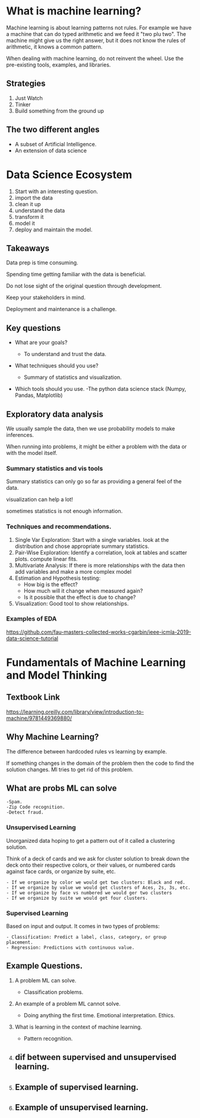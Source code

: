 # What is machine learning?

Machine learning is about learning patterns not rules. For example we have a machine that can do typed arithmetic and we feed it "two plu two". The machine might give us the right answer, but it does not know the rules of arithmetic, it knows a common pattern.

When dealing with machine learning, do not reinvent the wheel. Use the pre-existing tools, examples, and libraries.

## Strategies

1. Just Watch
2. Tinker
3. Build something from the ground up



## The two different angles

- A subset of Artificial Intelligence.
- An extension of data science

# Data Science Ecosystem

1. Start with an interesting question.
2. import the data
3. clean it up
4. understand the data 
5. transform it
6. model it 
7. deploy and maintain the model.

## Takeaways

Data prep is time consuming.

Spending time getting familiar with the data is beneficial. 

Do not lose sight of the original question through development.

Keep your stakeholders in mind.

Deployment and maintenance is a challenge.

## Key questions 
- What are your goals?
    - To understand and trust the data.

- What techniques should you use?
    - Summary of statistics and visualization.

- Which tools should you use.
    -The python data science stack (Numpy, Pandas, Matplotlib)

## Exploratory data analysis

We usually sample the data, then we use probability models to make inferences.

When running into problems, it might be either a problem with the data or with the model itself.

### Summary statistics and vis tools

Summary statistics can only go so far as providing a general feel of the data.

visualization can help a lot!

sometimes statistics is not enough information.


### Techniques and recommendations.

1. Single Var Exploration: Start with a single variables. look at the distribution and chose appropriate summary statistics.
2. Pair-Wise Exploration: Identify a correlation, look at tables and scatter plots. compute linear fits.
3. Multivariate Analysis: If there is more relationships with the data then add variables and make a more complex model
4. Estimation and Hypothesis testing:
    - How big is the effect?
    - How much will it change when measured again?
    - Is it possible that the effect is due to change?
5. Visualization: Good tool to show relationships.


### Examples of EDA 

https://github.com/fau-masters-collected-works-cgarbin/ieee-icmla-2019-data-science-tutorial


# Fundamentals of Machine Learning and Model Thinking

## Textbook Link

https://learning.oreilly.com/library/view/introduction-to-machine/9781449369880/

## Why Machine Learning? 

The difference between hardcoded rules vs learning by example. 

If something changes in the domain of the problem then the code to find the solution changes. 
Ml tries to get rid of this problem.


## What are probs ML can solve

    -Spam.
    -Zip Code recognition.
    -Detect fraud.

### Unsupervised Learning

Unorganized data hoping to get a pattern out of it called a clustering solution.

Think of a deck of cards and we ask for cluster solution to break down the deck onto their respective colors, or their values, or numbered cards against face cards, or organize by suite, etc.
    
    - If we organize by color we would get two clusters: Black and red.
    - If we organize by value we would get clusters of Aces, 2s, 3s, etc.
    - If we organize by face vs numbered we would ger two clusters
    - If we organize by suite we would get four clusters. 

### Supervised Learning

Based on input and output. It comes in two types of problems:

    - Classification: Predict a label, class, category, or group placement.
    - Regression: Predictions with continuous value. 

## Example Questions.

1. A problem ML can solve.
    - Classification problems.

2. An example of a problem ML cannot solve.
    - Doing anything the first time. Emotional interpretation. Ethics.

3. What is learning in the context of machine learning.
    - Pattern recognition.

4. dif between **supervised** and **unsupervised** learning.
    -

5. Example of **supervised** learning.
    -

6. Example of **unsupervised** learning.
    -

